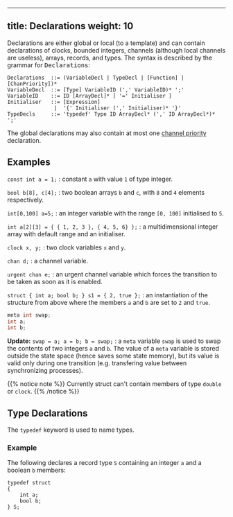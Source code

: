 
---
title: Declarations
weight: 10
---

Declarations are either global or local (to a template) and can contain declarations of clocks, bounded integers, channels (although local channels are useless), arrays, records, and types. The syntax is described by the grammar for <tt>Declarations</tt>:

``` EBNF
Declarations  ::= (VariableDecl | TypeDecl | [Function] | [ChanPriority])*
VariableDecl  ::= [Type] VariableID (',' VariableID)* ';'
VariableID    ::= ID [ArrayDecl]* [ '=' Initialiser ]
Initialiser   ::= [Expression]
               |  '{' Initialiser (',' Initialiser)* '}'
TypeDecls     ::= 'typedef' Type ID ArrayDecl* (',' ID ArrayDecl*)* ';'
```

The global declarations may also contain at most one [channel priority](/language-reference/system-description/priorities/) declaration.

## Examples

`const int a = 1;`
: constant `a` with value `1` of type integer.

`bool b[8], c[4];`
: two boolean arrays `b` and `c`, with `8` and `4` elements respectively.

`int[0,100] a=5;`
: an integer variable with the range `[0, 100]` initialised to `5`.

`int a[2][3] = { { 1, 2, 3 }, { 4, 5, 6} };`
: a multidimensional integer array with default range and an initialiser.

`clock x, y;`
: two clock variables `x` and `y`.

`chan d;`
: a channel variable.

`urgent chan e;`
: an urgent channel variable which forces the transition to be taken as soon as it is enabled.

`struct { int a; bool b; } s1 = { 2, true };`
: an instantiation of the structure from above where the members `a` and `b` are set to `2` and `true`.

```c
meta int swap;
int a;
int b;
```
**Update:** `swap = a; a = b; b = swap;`
: a `meta` variable `swap` is used to swap the contents of two integers `a` and `b`. The value of a `meta` variable is stored outside the state space (hence saves some state memory), but its value is valid only during one transition (e.g. transfering value between synchronizing processes).

{{% notice note %}}
Currently struct can't contain members of type `double` or `clock`.
{{% /notice %}}

## Type Declarations

The `typedef` keyword is used to name types.

### Example

The following declares a record type `S` containing an integer `a` and a boolean `b` members:

```
typedef struct
{
    int a;
    bool b;
} S;
```
